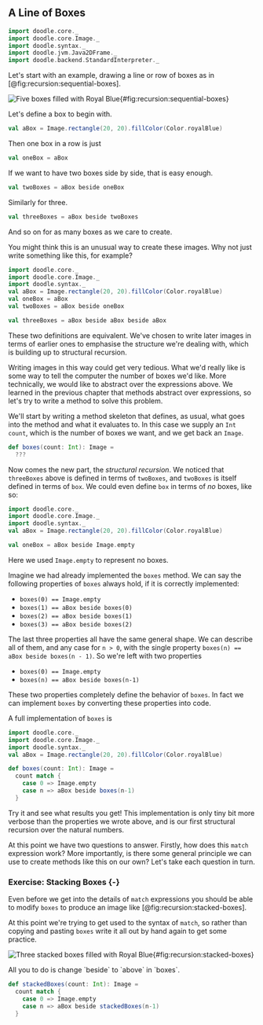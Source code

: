 ## A Line of Boxes

```scala mdoc:invisible
import doodle.core._
import doodle.core.Image._
import doodle.syntax._
import doodle.jvm.Java2DFrame._
import doodle.backend.StandardInterpreter._
```

Let's start with an example, drawing a line or row of boxes as in [@fig:recursion:sequential-boxes].

![Five boxes filled with Royal Blue](./src/pages/recursion/sequential-boxes.pdf+svg){#fig:recursion:sequential-boxes}

Let's define a box to begin with.

```scala mdoc
val aBox = Image.rectangle(20, 20).fillColor(Color.royalBlue)
```

Then one box in a row is just

```scala mdoc
val oneBox = aBox
```

If we want to have two boxes side by side, that is easy enough.

```scala mdoc
val twoBoxes = aBox beside oneBox
```

Similarly for three.

```scala mdoc
val threeBoxes = aBox beside twoBoxes
```

And so on for as many boxes as we care to create.

You might think this is an unusual way to create these images.
Why not just write something like this, for example?

```scala mdoc:reset:invisible
import doodle.core._
import doodle.core.Image._
import doodle.syntax._
val aBox = Image.rectangle(20, 20).fillColor(Color.royalBlue)
val oneBox = aBox
val twoBoxes = aBox beside oneBox
```
```scala mdoc
val threeBoxes = aBox beside aBox beside aBox
```

These two definitions are equivalent.
We've chosen to write later images in terms of earlier ones to emphasise the structure we're dealing with, which is building up to structural recursion.

Writing images in this way could get very tedious.
What we'd really like is some way to tell the computer the number of boxes we'd like.
More technically, we would like to abstract over the expressions above.
We learned in the previous chapter that methods abstract over expressions, so let's try to write a method to solve this problem.

We'll start by writing a method skeleton that defines, as usual, what goes into the method and what it evaluates to.
In this case we supply an `Int` `count`, which is the number of boxes we want, and we get back an `Image`.

```scala mdoc
def boxes(count: Int): Image =
  ???
```

Now comes the new part, the *structural recursion*.
We noticed that `threeBoxes` above is defined in terms of `twoBoxes`, and `twoBoxes` is itself defined in terms of `box`.
We could even define `box` in terms of *no* boxes, like so:

```scala mdoc:reset:invisible
import doodle.core._
import doodle.core.Image._
import doodle.syntax._
val aBox = Image.rectangle(20, 20).fillColor(Color.royalBlue)
```
```scala mdoc
val oneBox = aBox beside Image.empty
```

Here we used `Image.empty` to represent no boxes.

Imagine we had already implemented the `boxes` method.
We can say the following properties of `boxes` always hold, if it is correctly implemented:

- `boxes(0) == Image.empty`
- `boxes(1) == aBox beside boxes(0)`
- `boxes(2) == aBox beside boxes(1)`
- `boxes(3) == aBox beside boxes(2)`

The last three properties all have the same general shape.
We can describe all of them, and any case for `n > 0`, with the single property `boxes(n) == aBox beside boxes(n - 1)`.
So we're left with two properties

- `boxes(0) == Image.empty`
- `boxes(n) == aBox beside boxes(n-1)`

These two properties completely define the behavior of `boxes`.
In fact we can implement `boxes` by converting these properties into code.

A full implementation of `boxes` is

```scala mdoc:reset:invisible
import doodle.core._
import doodle.core.Image._
import doodle.syntax._
val aBox = Image.rectangle(20, 20).fillColor(Color.royalBlue)
```
```scala mdoc
def boxes(count: Int): Image =
  count match {
    case 0 => Image.empty
    case n => aBox beside boxes(n-1)
  }
```

Try it and see what results you get!
This implementation is only tiny bit more verbose than the properties we wrote above, and is our first structural recursion over the natural numbers.

At this point we have two questions to answer.
Firstly, how does this `match` expression work?
More importantly, is there some general principle we can use to create methods like this on our own?
Let's take each question in turn.

### Exercise: Stacking Boxes {-}

Even before we get into the details of `match` expressions you should be able to modify `boxes` to produce an image like [@fig:recursion:stacked-boxes].

At this point we're trying to get used to the syntax of `match`, so rather than copying and pasting `boxes` write it all out by hand again to get some practice.

![Three stacked boxes filled with Royal Blue](./src/pages/recursion/sequential-boxes.pdf+svg){#fig:recursion:stacked-boxes}

<div class="solution">
All you to do is change `beside` to `above` in `boxes`.

```scala mdoc
def stackedBoxes(count: Int): Image =
  count match {
    case 0 => Image.empty
    case n => aBox beside stackedBoxes(n-1)
  }
```
</div>
